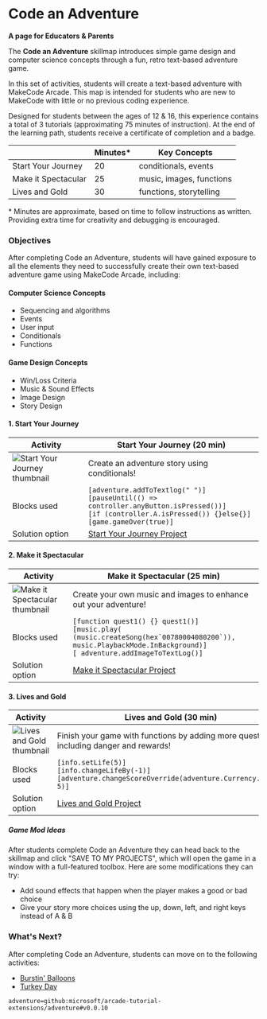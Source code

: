# Code an Adventure

**A page for Educators & Parents**

The **Code an Adventure** skillmap introduces simple game design and computer science concepts through a fun, retro text-based adventure game.

In this set of activities, students will create a text-based adventure with MakeCode Arcade.  This map is intended for students who are new to MakeCode with little or no previous coding experience.

Designed for students between the ages of 12 & 16, this experience contains a total of 3 tutorials (approximating 75 minutes of instruction).  At the end of the learning path, students receive a certificate of completion and a badge.

|                 | Minutes* |  Key Concepts |
| --------------- | -------- |  ------------ |
| Start Your Journey    |20  |  conditionals, events |
| Make it Spectacular   |25 |  music, images, functions |
| Lives and Gold   |30  |  functions, storytelling |

\* Minutes are approximate, based on time to follow instructions as written. Providing extra time for creativity and debugging is encouraged.


### Objectives

After completing Code an Adventure, students will have gained exposure to all the elements they need to successfully create their own text-based adventure game using MakeCode Arcade, including:

#### Computer Science Concepts

- Sequencing and algorithms
- Events
- User input
- Conditionals
- Functions


#### Game Design Concepts

- Win/Loss Criteria
- Music & Sound Effects
- Image Design
- Story Design



#### 1. Start Your Journey

| Activity | Start Your Journey (20 min) |
|---|---|
| ![Start Your Journey thumbnail](/static/skillmap/adventure/adventure1.gif) | Create an adventure story using conditionals! |
| Blocks used |  ``[adventure.addToTextlog(" ")]`` <br/> ``[pauseUntil(() => controller.anyButton.isPressed())]``  <br/> ``[if (controller.A.isPressed()) {}else{}]`` <br/> ``[game.gameOver(true)]``|
| Solution option | [Start Your Journey Project](https://makecode.com/_iEp94zKPD4VX) |

#### 2. Make it Spectacular

| Activity | Make it Spectacular (25 min) |
|---|---|
| ![Make it Spectacular thumbnail](/static/skillmap/adventure/adventure2.gif) | Create your own music and images to enhance out your adventure!|
| Blocks used | ``[function quest1() {} quest1()]`` <br/> ``[music.play( (music.createSong(hex`00780004080200`)), music.PlaybackMode.InBackground)]`` <br/> ``[ adventure.addImageToTextLog()]`` |
| Solution option | [Make it Spectacular Project](https://makecode.com/_LW6JyKFvJMuA) |

#### 3. Lives and Gold

| Activity | Lives and Gold (30 min) |
|---|---|
| ![Lives and Gold thumbnail](/static/skillmap/adventure/adventure3.gif) | Finish your game with functions by adding more quests — including danger and rewards! |
| Blocks used | ``[info.setLife(5)]`` <br/> ``[info.changeLifeBy(-1)]`` <br/>``[adventure.changeScoreOverride(adventure.Currency.Coins, 5)]`` |
| Solution option | [Lives and Gold Project](https://arcade.makecode.com/S86685-42080-20608-87423) |



##### Game Mod Ideas

After students complete Code an Adventure they can head back to the skillmap and click "SAVE TO MY PROJECTS", which will open the game in a window with a full-featured toolbox. Here are some modifications they can try:

- Add sound effects that happen when the player makes a good or bad choice
- Give your story more choices using the up, down, left, and right keys instead of A & B


### What's Next?

After completing Code an Adventure, students can move on to the following activities:

* [Burstin' Balloons](https://arcade.makecode.com/--skillmap#docs:/skillmap/balloon)
* [Turkey Day](https://arcade.makecode.com/--skillmap#docs:/skillmap/turkey)


```package
adventure=github:microsoft/arcade-tutorial-extensions/adventure#v0.0.10
```